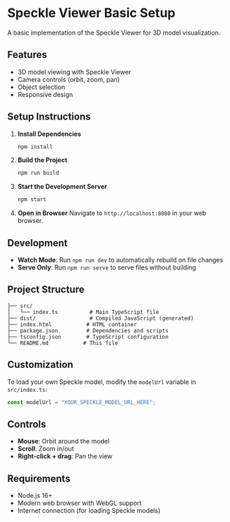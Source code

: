 # Speckle Viewer Basic Setup

A basic implementation of the Speckle Viewer for 3D model visualization.

## Features

- 3D model viewing with Speckle Viewer
- Camera controls (orbit, zoom, pan)
- Object selection
- Responsive design

## Setup Instructions

1. **Install Dependencies**
   ```bash
   npm install
   ```

2. **Build the Project**
   ```bash
   npm run build
   ```

3. **Start the Development Server**
   ```bash
   npm start
   ```

4. **Open in Browser**
   Navigate to `http://localhost:8080` in your web browser.

## Development

- **Watch Mode**: Run `npm run dev` to automatically rebuild on file changes
- **Serve Only**: Run `npm run serve` to serve files without building

## Project Structure

```
├── src/
│   └── index.ts          # Main TypeScript file
├── dist/                 # Compiled JavaScript (generated)
├── index.html           # HTML container
├── package.json         # Dependencies and scripts
├── tsconfig.json        # TypeScript configuration
└── README.md           # This file
```

## Customization

To load your own Speckle model, modify the `modelUrl` variable in `src/index.ts`:

```typescript
const modelUrl = "YOUR_SPECKLE_MODEL_URL_HERE";
```

## Controls

- **Mouse**: Orbit around the model
- **Scroll**: Zoom in/out
- **Right-click + drag**: Pan the view

## Requirements

- Node.js 16+ 
- Modern web browser with WebGL support
- Internet connection (for loading Speckle models)
